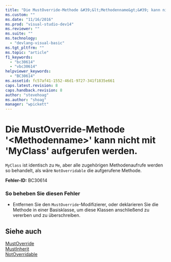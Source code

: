 ```yaml
---
title: "Die MustOverride-Methode &#39;&lt;Methodenname&gt;&#39; kann nicht mit &#39;MyClass&#39; aufgerufen werden. | Microsoft Docs"
ms.custom: ""
ms.date: "11/16/2016"
ms.prod: "visual-studio-dev14"
ms.reviewer: ""
ms.suite: ""
ms.technology: 
  - "devlang-visual-basic"
ms.tgt_pltfrm: ""
ms.topic: "article"
f1_keywords: 
  - "bc30614"
  - "vbc30614"
helpviewer_keywords: 
  - "BC30614"
ms.assetid: fc57af41-1552-46d1-9727-341f1835e661
caps.latest.revision: 8
caps.handback.revision: 8
author: "stevehoag"
ms.author: "shoag"
manager: "wpickett"
---
```

# Die MustOverride-Methode &#39;&lt;Methodenname&gt;&#39; kann nicht mit &#39;MyClass&#39; aufgerufen werden.
`MyClass` ist identisch zu `Me`, aber alle zugehörigen Methodenaufrufe werden so behandelt, als wäre `NotOverridable` die aufgerufene Methode.  
  
 **Fehler\-ID:** BC30614  
  
### So beheben Sie diesen Fehler  
  
-   Entfernen Sie den `MustOverride`\-Modifizierer, oder deklarieren Sie die Methode in einer Basisklasse, um diese Klassen anschließend zu vererben und zu überschreiben.  
  
## Siehe auch  
 [MustOverride](../../visual-basic/language-reference/modifiers/mustoverride.md)   
 [MustInherit](../../visual-basic/language-reference/modifiers/mustinherit.md)   
 [NotOverridable](../../visual-basic/language-reference/modifiers/notoverridable.md)